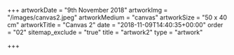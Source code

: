 +++
artworkDate = "9th November 2018"
artworkImg = "/images/canvas2.jpeg"
artworkMedium = "canvas"
artworkSize = "50 x 40 cm"
artworkTitle = "Canvas 2"
date = "2018-11-09T14:40:35+00:00"
order = "02"
sitemap_exclude = "true"
title = "artwork2"
type = "artwork"

+++

